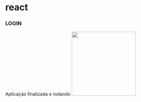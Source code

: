 # react

### LOGIN
   Aplicação finalizada e rodando
 <img src="https://github.com/rafaelcarvalhocaetano/React/blob/master/login/src/component/print.png" style="width: 200px;
    height: 200px;"/>
